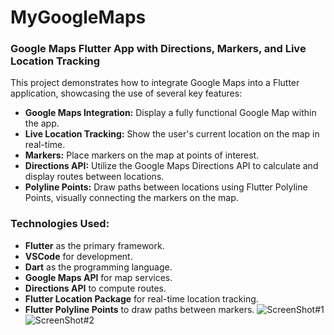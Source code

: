 # MyGoogleMaps

### Google Maps Flutter App with Directions, Markers, and Live Location Tracking

This project demonstrates how to integrate Google Maps into a Flutter application, showcasing the use of several key features:

- **Google Maps Integration:** Display a fully functional Google Map within the app.
- **Live Location Tracking:** Show the user's current location on the map in real-time.
- **Markers:** Place markers on the map at points of interest.
- **Directions API:** Utilize the Google Maps Directions API to calculate and display routes between locations.
- **Polyline Points:** Draw paths between locations using Flutter Polyline Points, visually connecting the markers on the map.

### Technologies Used:

- **Flutter** as the primary framework.
- **VSCode** for development.
- **Dart** as the programming language.
- **Google Maps API** for map services.
- **Directions API** to compute routes.
- **Flutter Location Package** for real-time location tracking.
- **Flutter Polyline Points** to draw paths between markers.
![ScreenShot#1](https://github.com/user-attachments/assets/ae32c560-2710-4a7d-8165-af5fa8138d37)
![ScreenShot#2](https://github.com/user-attachments/assets/195aa30c-071f-4248-a3fa-95d5be5268f6)
